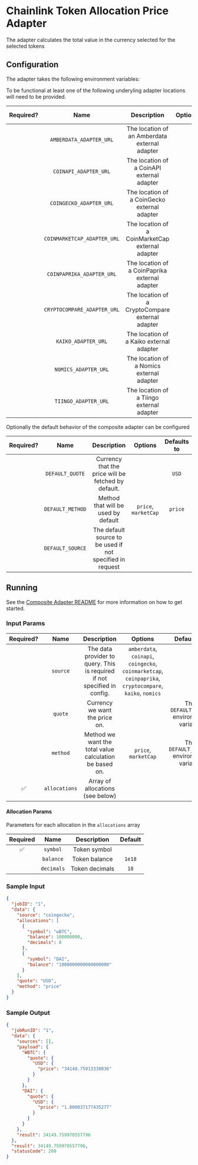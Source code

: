 # Chainlink Token Allocation Price Adapter

The adapter calculates the total value in the currency selected for the selected tokens

## Configuration

The adapter takes the following environment variables:

To be functional at least one of the following underyling adapter locations will need to be provided.

| Required? |            Name             |                   Description                    | Options | Defaults to |
| :-------: | :-------------------------: | :----------------------------------------------: | :-----: | :---------: |
|           |   `AMBERDATA_ADAPTER_URL`   |  The location of an Amberdata external adapter   |         |             |
|           |    `COINAPI_ADAPTER_URL`    |    The location of a CoinAPI external adapter    |         |             |
|           |   `COINGECKO_ADAPTER_URL`   |   The location of a CoinGecko external adapter   |         |             |
|           | `COINMARKETCAP_ADAPTER_URL` | The location of a CoinMarketCap external adapter |         |             |
|           |  `COINPAPRIKA_ADAPTER_URL`  |  The location of a CoinPaprika external adapter  |         |             |
|           | `CRYPTOCOMPARE_ADAPTER_URL` | The location of a CryptoCompare external adapter |         |             |
|           |     `KAIKO_ADAPTER_URL`     |     The location of a Kaiko external adapter     |         |             |
|           |    `NOMICS_ADAPTER_URL`     |    The location of a Nomics external adapter     |         |             |
|           |    `TIINGO_ADAPTER_URL`     |    The location of a Tiingo external adapter     |         |             |

Optionally the default behavior of the composite adapter can be configured

| Required? |       Name       |                        Description                        |       Options        | Defaults to |
| :-------: | :--------------: | :-------------------------------------------------------: | :------------------: | :---------: |
|           | `DEFAULT_QUOTE`  |    Currency that the price will be fetched by default.    |                      |    `USD`    |
|           | `DEFAULT_METHOD` |            Method that will be used by default            | `price`, `marketCap` |   `price`   |
|           | `DEFAULT_SOURCE` | The default source to be used if not specified in request |                      |             |

## Running

See the [Composite Adapter README](../README.md) for more information on how to get started.

### Input Params

| Required? |     Name      |                               Description                                |                                                 Options                                                 |                Defaults to                |
| :-------: | :-----------: | :----------------------------------------------------------------------: | :-----------------------------------------------------------------------------------------------------: | :---------------------------------------: |
|           |   `source`    | The data provider to query. This is required if not specified in config. | `amberdata`, `coinapi`, `coingecko`, `coinmarketcap`, `coinpaprika`, `cryptocompare`, `kaiko`, `nomics` |                                           |
|           |    `quote`    |                      Currency we want the price on.                      |                                                                                                         | The `DEFAULT_QUOTE` environment variable  |
|           |   `method`    |         Method we want the total value calculation be based on.          |                                          `price`, `marketCap`                                           | The `DEFAULT_METHOD` environment variable |
|    ✅     | `allocations` |                     Array of allocations (see below)                     |                                                                                                         |

#### Allocation Params

Parameters for each allocation in the `allocations` array

| Required |    Name    |  Description   | Default |
| :------: | :--------: | :------------: | :-----: |
|    ✅    |  `symbol`  |  Token symbol  |         |
|          | `balance`  | Token balance  | `1e18`  |
|          | `decimals` | Token decimals |  `18`   |

### Sample Input

```json
{
  "jobID": "1",
  "data": {
    "source": "coingecko",
    "allocations": [
      {
        "symbol": "wBTC",
        "balance": 100000000,
        "decimals": 8
      },
      {
        "symbol": "DAI",
        "balance": "1000000000000000000"
      }
    ],
    "quote": "USD",
    "method": "price"
  }
}
```

### Sample Output

```json
{
  "jobRunID": "1",
  "data": {
    "sources": [],
    "payload": {
      "WBTC": {
        "quote": {
          "USD": {
            "price": "34148.75913338036"
          }
        }
      },
      "DAI": {
        "quote": {
          "USD": {
            "price": "1.000837177435277"
          }
        }
      }
    },
    "result": 34149.759970557796
  },
  "result": 34149.759970557796,
  "statusCode": 200
}
```
